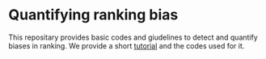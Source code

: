# Quantifying ranking bias

This repositary provides basic codes and giudelines to detect and quantify biases in ranking.
We provide a short [tutorial](https://nbviewer.org/github/giava90/quantifying-ranking-bias/blob/master/tutorial-quant-bias-rank.ipynb) and the codes used for it.
